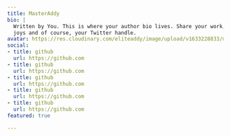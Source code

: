 ```yaml
---
title: MasterAddy
bio: |
  Written by You. This is where your author bio lives. Share your work, your
  joys and of course, your Twitter handle.
avatar: https://res.cloudinary.com/eliteaddy/image/upload/v1633228833/medash/1646F0F6-B2AE-4FFF-BF2E-0E4DD918E0FE_moqizi.jpg
social:
- title: github
  url: https://github.com
- title: github
  url: https://github.com
- title: github
  url: https://github.com
- title: github
  url: https://github.com
- title: github
  url: https://github.com
featured: true

---
```

